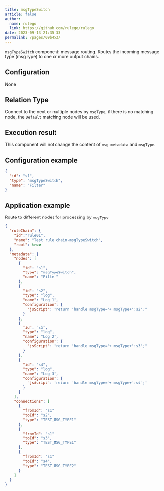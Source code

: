 ```yaml
---
title: msgTypeSwitch
article: false
author: 
  name: rulego
  link: https://github.com/rulego/rulego
date: 2023-09-13 21:35:33
permalink: /pages/09b453/
---
```


`msgTypeSwitch` component: message routing. Routes the incoming message type (msgType) to one or more output chains.

## Configuration

None

## Relation Type

Connect to the next or multiple nodes by `msgType`, if there is no matching node, the `Default` matching node will be used.

## Execution result

This component will not change the content of `msg`, `metadata` and `msgType`.

## Configuration example

```json
{
  "id": "s1",
  "type": "msgTypeSwitch",
  "name": "Filter"
}
```

## Application example

Route to different nodes for processing by `msgType`.
```json
{
  "ruleChain": {
    "id":"rule01",
    "name": "Test rule chain-msgTypeSwitch",
    "root": true
  },
  "metadata": {
    "nodes": [
      {
        "id": "s1",
        "type": "msgTypeSwitch",
        "name": "Filter"
      },
      {
        "id": "s2",
        "type": "log",
        "name": "Log 1",
        "configuration": {
          "jsScript": "return 'handle msgType='+ msgType+':s2';"
        }
      },
      {
        "id": "s3",
        "type": "log",
        "name": "Log 2",
        "configuration": {
          "jsScript": "return 'handle msgType='+ msgType+':s3';"
        }
      },
      {
        "id": "s4",
        "type": "log",
        "name": "Log 3",
        "configuration": {
          "jsScript": "return 'handle msgType='+ msgType+':s4';"
        }
      }
    ],
    "connections": [
      {
        "fromId": "s1",
        "toId": "s2",
        "type": "TEST_MSG_TYPE1"
      },
      {
        "fromId": "s1",
        "toId": "s3",
        "type": "TEST_MSG_TYPE1"
      },
      {
        "fromId": "s1",
        "toId": "s4",
        "type": "TEST_MSG_TYPE2"
      }
    ]
  }
}
```